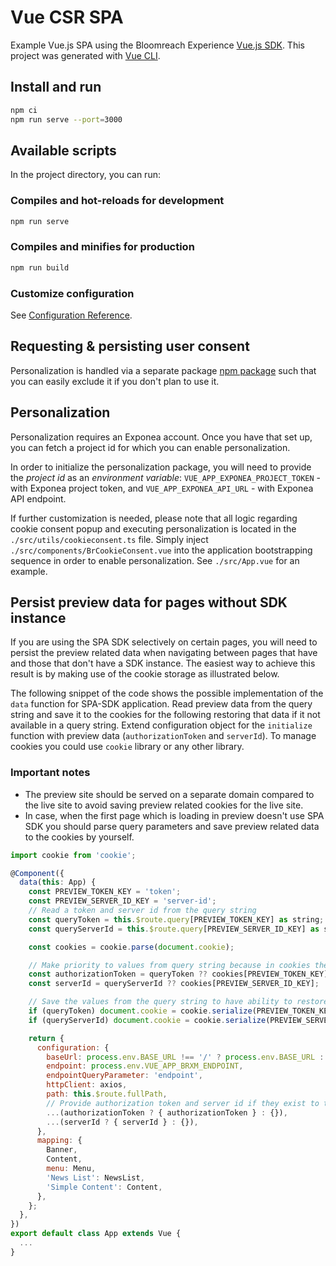 # Vue CSR SPA
Example Vue.js SPA using the Bloomreach Experience [Vue.js SDK](https://www.npmjs.com/package/@bloomreach/vue-sdk).  This project was
generated with [Vue CLI](https://cli.vuejs.org/).

## Install and run
```bash
npm ci
npm run serve --port=3000
```

## Available scripts
In the project directory, you can run:

### Compiles and hot-reloads for development
```bash
npm run serve
```

### Compiles and minifies for production
```bash
npm run build
```

### Customize configuration
See [Configuration Reference](https://cli.vuejs.org/config/).

## Requesting & persisting user consent
Personalization is handled via a separate package [npm package](https://www.npmjs.com/package/@bloomreach/segmentation) such that you can easily exclude it if you don't plan to use it.

## Personalization
Personalization requires an Exponea account. Once you have that set up, you can fetch a project id for which you can enable personalization.

In order to initialize the personalization package, you will need to provide the *project id* as an *environment variable*:
`VUE_APP_EXPONEA_PROJECT_TOKEN` - with Exponea project token, and `VUE_APP_EXPONEA_API_URL` - with Exponea API endpoint.

If further customization is needed, please note that all logic regarding cookie consent popup and executing personalization is located in the `./src/utils/cookieconsent.ts` file.
Simply inject `./src/components/BrCookieConsent.vue` into the application bootstrapping sequence in order to enable personalization. See `./src/App.vue` for an example.

## Persist preview data for pages without SDK instance
If you are using the SPA SDK selectively on certain pages, you will need to persist the preview related data when navigating between pages that have and those that don't have a SDK instance. The easiest way to achieve this result is by making use of the cookie storage as illustrated below.

The following snippet of the code shows the possible implementation of the `data` function for SPA-SDK application. Read preview data from the query string and save it to the cookies for the following restoring that data if it not available in a query string. Extend configuration object for the `initialize` function with preview data (`authorizationToken` and `serverId`). To manage cookies you could use `cookie` library or any other library.

### Important notes
* The preview site should be served on a separate domain compared to the live site to avoid saving preview related cookies for the live site.
* In case, when the first page which is loading in preview doesn't use SPA SDK you should parse query parameters and save preview related data to the cookies by yourself.


```javascript
import cookie from 'cookie';

@Component({
  data(this: App) {
    const PREVIEW_TOKEN_KEY = 'token';
    const PREVIEW_SERVER_ID_KEY = 'server-id';
    // Read a token and server id from the query string
    const queryToken = this.$route.query[PREVIEW_TOKEN_KEY] as string;
    const queryServerId = this.$route.query[PREVIEW_SERVER_ID_KEY] as string;

    const cookies = cookie.parse(document.cookie);

    // Make priority to values from query string because in cookies they might be outdated.
    const authorizationToken = queryToken ?? cookies[PREVIEW_TOKEN_KEY];
    const serverId = queryServerId ?? cookies[PREVIEW_SERVER_ID_KEY];

    // Save the values from the query string to have ability to restore them when switch back from legacy page to the SPA-SDK rendered page.
    if (queryToken) document.cookie = cookie.serialize(PREVIEW_TOKEN_KEY, queryToken);
    if (queryServerId) document.cookie = cookie.serialize(PREVIEW_SERVER_ID_KEY, queryServerId);

    return {
      configuration: {
        baseUrl: process.env.BASE_URL !== '/' ? process.env.BASE_URL : '',
        endpoint: process.env.VUE_APP_BRXM_ENDPOINT,
        endpointQueryParameter: 'endpoint',
        httpClient: axios,
        path: this.$route.fullPath,
        // Provide authorization token and server id if they exist to the SPA-SDK initialization method.
        ...(authorizationToken ? { authorizationToken } : {}),
        ...(serverId ? { serverId } : {}),
      },
      mapping: {
        Banner,
        Content,
        menu: Menu,
        'News List': NewsList,
        'Simple Content': Content,
      },
    };
  },
})
export default class App extends Vue {
  ...
}
```
